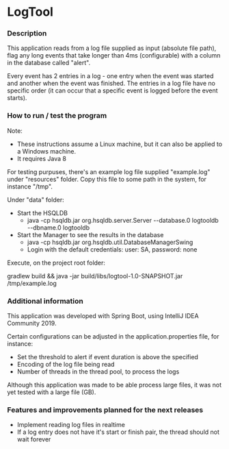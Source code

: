 # LogTool

### Description

This application reads from a log file supplied as input (absolute file path), 
flag any long events that take longer than 4ms (configurable) with a column in 
the database called "alert".

Every event has 2 entries in a log - one entry when the event was started and another when
the event was finished. The entries in a log file have no specific order 
(it can occur that a specific event is logged before the event starts).

### How to run / test the program

Note: 
- These instructions assume a Linux machine, but it can also be applied to a Windows machine.
- It requires Java 8
 
For testing purpuses, there's an example log file supplied "example.log" under "resources" folder. 
Copy this file to some path in the system, for instance "/tmp".

Under "data" folder:
- Start the HSQLDB
    - java -cp hsqldb.jar org.hsqldb.server.Server --database.0 logtooldb --dbname.0 logtooldb
- Start the Manager to see the results in the database 
    - java -cp hsqldb.jar org.hsqldb.util.DatabaseManagerSwing
    - Login with the default credentials: user: SA, password: none

Execute, on the project root folder:
 
gradlew build && java -jar build/libs/logtool-1.0-SNAPSHOT.jar /tmp/example.log 


### Additional information

This application was developed with Spring Boot, using IntelliJ IDEA Community 2019. 

Certain configurations can be adjusted in the application.properties file, for instance:
- Set the threshold to alert if event duration is above the specified
- Encoding of the log file being read
- Number of threads in the thread pool, to process the logs

Although this application was made to be able process large files, it was not yet tested with a large file (GB).   

### Features and improvements planned for the next releases
- Implement reading log files in realtime
- If a log entry does not have it's start or finish pair, the thread should not wait forever 


